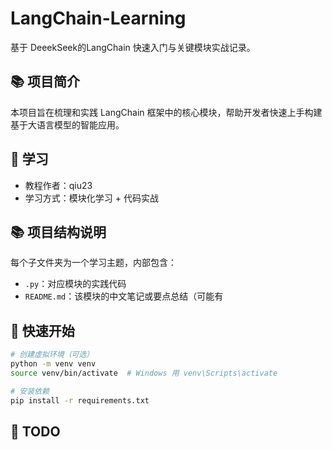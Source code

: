 # LangChain-Learning

基于 DeeekSeek的LangChain 快速入门与关键模块实战记录。

## 📚 项目简介

本项目旨在梳理和实践 LangChain 框架中的核心模块，帮助开发者快速上手构建基于大语言模型的智能应用。

## 🧠 学习

- 教程作者：qiu23
- 学习方式：模块化学习 + 代码实战


## 📚 项目结构说明

每个子文件夹为一个学习主题，内部包含：

- `.py`：对应模块的实践代码
- `README.md`：该模块的中文笔记或要点总结（可能有

## 🚀 快速开始

```bash
# 创建虚拟环境（可选）
python -m venv venv
source venv/bin/activate  # Windows 用 venv\Scripts\activate

# 安装依赖
pip install -r requirements.txt
```
## 📌 TODO
